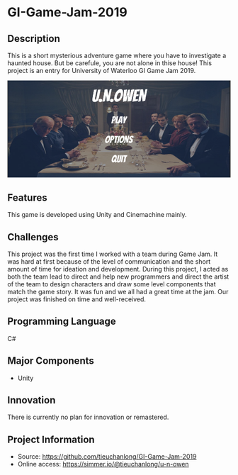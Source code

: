 # GI-Game-Jam-2019

## Description
This is a short mysterious adventure game where you have to investigate a haunted house. But be carefule, you are not alone in thise house!
This project is an entry for University of Waterloo GI Game Jam 2019.

![](Screenshot.PNG)

## Features
This game is developed using Unity and Cinemachine mainly.

## Challenges
This project was the first time I worked with a team during Game Jam. It was hard at first because of the level of communication and the short amount of time for ideation and development. During this project, I acted as both the team lead to direct and help new programmers and direct the artist of the team to design characters and draw some level components that match the game story. It was fun and we all had a great time at the jam. Our project was finished on time and well-received.

## Programming Language
C#

## Major Components
* Unity

## Innovation
There is currently no plan for innovation or remastered.

## Project Information
* Source: https://github.com/tieuchanlong/GI-Game-Jam-2019
* Online access: https://simmer.io/@tieuchanlong/u-n-owen
